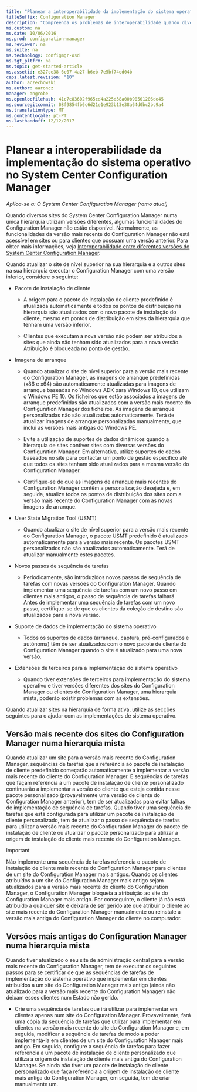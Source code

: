 ```yaml
---
title: "Planear a interoperabilidade da implementação do sistema operativo"
titleSuffix: Configuration Manager
description: "Compreenda os problemas de interoperabilidade quando diversos sites do System Center Configuration Manager numa única hierarquia utilizam versões diferentes."
ms.custom: na
ms.date: 10/06/2016
ms.prod: configuration-manager
ms.reviewer: na
ms.suite: na
ms.technology: configmgr-osd
ms.tgt_pltfrm: na
ms.topic: get-started-article
ms.assetid: e327ce38-6c07-4a27-b6eb-7e5bf74ed04b
caps.latest.revision: "10"
author: aczechowski
ms.author: aaroncz
manager: angrobe
ms.openlocfilehash: 41c7c83602f965cd4a225d38a00b90501206de45
ms.sourcegitcommit: 08f9854fb6c6d21e1e923b13e38a64d0bc2bc9a4
ms.translationtype: MT
ms.contentlocale: pt-PT
ms.lasthandoff: 12/12/2017
---
```

# <a name="planning-for-operating-system-deployment-interoperability-in-system-center-configuration-manager"></a>Planear a interoperabilidade da implementação do sistema operativo no System Center Configuration Manager

*Aplica-se a: O System Center Configuration Manager (ramo atual)*

Quando diversos sites do System Center Configuration Manager numa única hierarquia utilizam versões diferentes, algumas funcionalidades do Configuration Manager não estão disponível. Normalmente, as funcionalidades da versão mais recente do Configuration Manager não está acessível em sites ou para clientes que possuam uma versão anterior. Para obter mais informações, veja [Interoperabilidade entre diferentes versões do System Center Configuration Manager](../../core/plan-design/hierarchy/interoperability-between-different-versions.md).  

 Quando atualizar o site de nível superior na sua hierarquia e a outros sites na sua hierarquia executar o Configuration Manager com uma versão inferior, considere o seguinte:  

-   Pacote de instalação de cliente  

    -   A origem para o pacote de instalação de cliente predefinido é atualizada automaticamente e todos os pontos de distribuição na hierarquia são atualizados com o novo pacote de instalação do cliente, mesmo em pontos de distribuição em sites da hierarquia que tenham uma versão inferior.  

    -   Clientes que executam a nova versão não podem ser atribuídos a sites que ainda não tenham sido atualizados para a nova versão. Atribuição é bloqueada no ponto de gestão.  

-   Imagens de arranque  

    -   Quando atualizar o site de nível superior para a versão mais recente do Configuration Manager, as imagens de arranque predefinidas (x86 e x64) são automaticamente atualizadas para imagens de arranque baseadas no Windows ADK para Windows 10, que utilizam o Windows PE 10. Os ficheiros que estão associados a imagens de arranque predefinidas são atualizados com a versão mais recente do Configuration Manager dos ficheiros. As imagens de arranque personalizadas não são atualizadas automaticamente. Terá de atualizar imagens de arranque personalizadas manualmente, que inclui as versões mais antigas do Windows PE.  

    -   Evite a utilização de suportes de dados dinâmicos quando a hierarquia de sites contiver sites com diversas versões do Configuration Manager. Em alternativa, utilize suportes de dados baseados no site para contactar um ponto de gestão específico até que todos os sites tenham sido atualizados para a mesma versão do Configuration Manager.  

    -   Certifique-se de que as imagens de arranque mais recentes do Configuration Manager contêm a personalização desejada e, em seguida, atualize todos os pontos de distribuição dos sites com a versão mais recente do Configuration Manager com as novas imagens de arranque.  

-   User State Migration Tool (USMT)  

    -   Quando atualizar o site de nível superior para a versão mais recente do Configuration Manager, o pacote USMT predefinido é atualizado automaticamente para a versão mais recente. Os pacotes USMT personalizados não são atualizados automaticamente. Terá de atualizar manualmente estes pacotes.  

-   Novos passos de sequência de tarefas  

    -   Periodicamente, são introduzidos novos passos de sequência de tarefas com novas versões do Configuration Manager. Quando implementar uma sequência de tarefas com um novo passo em clientes mais antigos, o passo de sequência de tarefas falhará. Antes de implementar uma sequência de tarefas com um novo passo, certifique-se de que os clientes da coleção de destino são atualizados para a nova versão.  

-   Suporte de dados de implementação do sistema operativo  

    -   Todos os suportes de dados (arranque, captura, pré-configurados e autónoma) têm de ser atualizados com o novo pacote de cliente do Configuration Manager quando o site é atualizado para uma nova versão.  

-   Extensões de terceiros para a implementação do sistema operativo  

    -   Quando tiver extensões de terceiros para implementação do sistema operativo e tiver versões diferentes dos sites do Configuration Manager ou clientes do Configuration Manager, uma hierarquia mista, poderão existir problemas com as extensões.  

 Quando atualizar sites na hierarquia de forma ativa, utilize as secções seguintes para o ajudar com as implementações de sistema operativo.  

## <a name="latest-version-of-configuration-manager-sites-in-a-mixed-hierarchy"></a>Versão mais recente dos sites do Configuration Manager numa hierarquia mista  
 Quando atualizar um site para a versão mais recente do Configuration Manager, sequências de tarefas que a referência ao pacote de instalação de cliente predefinido começarão automaticamente a implementar a versão mais recente do cliente do Configuration Manager. E sequências de tarefas que façam referência a um pacote de instalação de cliente personalizado continuarão a implementar a versão do cliente que esteja contida nesse pacote personalizado (provavelmente uma versão de cliente do Configuration Manager anterior), tem de ser atualizadas para evitar falhas de implementação de sequência de tarefas. Quando tiver uma sequência de tarefas que está configurada para utilizar um pacote de instalação de cliente personalizado, tem de atualizar o passo de sequência de tarefas para utilizar a versão mais recente do Configuration Manager do pacote de instalação de cliente ou atualizar o pacote personalizado para utilizar a origem de instalação de cliente mais recente do Configuration Manager.  

> [!IMPORTANT]  
>  Não implemente uma sequência de tarefas referencia o pacote de instalação de cliente mais recente do Configuration Manager para clientes de um site do Configuration Manager mais antigos. Quando os clientes atribuídos a um site do Configuration Manager mais antigo sejam atualizados para a versão mais recente do cliente do Configuration Manager, o Configuration Manager bloqueia a atribuição ao site do Configuration Manager mais antigo. Por conseguinte, o cliente já não está atribuído a qualquer site e deixará de ser gerido até que atribuir o cliente ao site mais recente do Configuration Manager manualmente ou reinstale a versão mais antiga do Configuration Manager do cliente no computador.  

## <a name="older-versions-of-configuration-manager-in-a-mixed-hierarchy"></a>Versões mais antigas do Configuration Manager numa hierarquia mista  
 Quando tiver atualizado o seu site de administração central para a versão mais recente do Configuration Manager, tem de executar os seguintes passos para se certificar de que as sequências de tarefas de implementação do sistema operativo que implementar em clientes atribuídos a um site do Configuration Manager mais antigo (ainda não atualizado para a versão mais recente do Configuration Manager) não deixam esses clientes num Estado não gerido.  

-   Crie uma sequência de tarefas que irá utilizar para implementar em clientes apenas num site do Configuration Manager. Provavelmente, fará uma cópia da sequência de tarefas que utilizar para implementar em clientes na versão mais recente do site do Configuration Manager e, em seguida, modificar a sequência de tarefas de modo a poder implementá-la em clientes de um site do Configuration Manager mais antigo. Em seguida, configure a sequência de tarefas para fazer referência a um pacote de instalação de cliente personalizado que utiliza a origem de instalação de cliente mais antiga do Configuration Manager. Se ainda não tiver um pacote de instalação de cliente personalizado que faça referência a origem de instalação de cliente mais antiga do Configuration Manager, em seguida, tem de criar manualmente um.  
